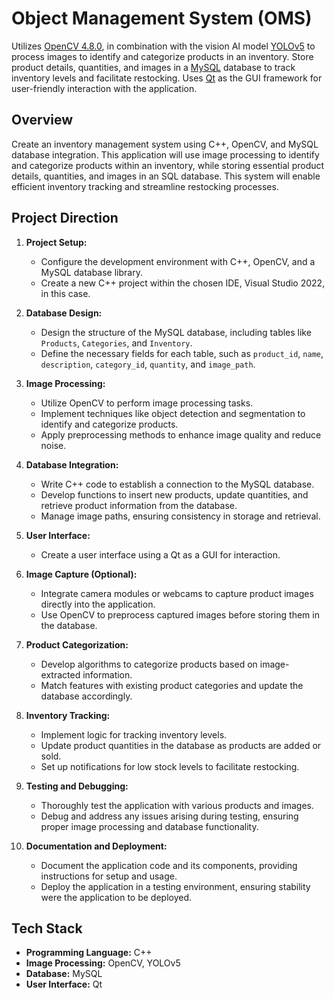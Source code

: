 # Object Management System (OMS)
Utilizes [OpenCV 4.8.0](https://github.com/opencv/opencv/releases/tag/4.8.0), in combination with the vision AI model [YOLOv5](https://github.com/ultralytics/yolov5) to process images to identify and categorize products in an inventory. Store product details, quantities, and images in a [MySQL](https://github.com/mysql/mysql-server) database to track inventory levels and facilitate restocking. Uses [Qt](https://www.qt.io/) as the GUI framework for user-friendly interaction with the application.
## Overview

Create an inventory management system using C++, OpenCV, and MySQL database integration. This application will use image processing to identify and categorize products within an inventory, while storing essential product details, quantities, and images in an SQL database. This system will enable efficient inventory tracking and streamline restocking processes.

## Project Direction

1. **Project Setup:**
   - Configure the development environment with C++, OpenCV, and a MySQL database library.
   - Create a new C++ project within the chosen IDE, Visual Studio 2022, in this case.

2. **Database Design:**
   - Design the structure of the MySQL database, including tables like `Products`, `Categories`, and `Inventory`.
   - Define the necessary fields for each table, such as `product_id`, `name`, `description`, `category_id`, `quantity`, and `image_path`.

3. **Image Processing:**
   - Utilize OpenCV to perform image processing tasks.
   - Implement techniques like object detection and segmentation to identify and categorize products.
   - Apply preprocessing methods to enhance image quality and reduce noise.

4. **Database Integration:**
   - Write C++ code to establish a connection to the MySQL database.
   - Develop functions to insert new products, update quantities, and retrieve product information from the database.
   - Manage image paths, ensuring consistency in storage and retrieval.

5. **User Interface:**
   - Create a user interface using a Qt as a GUI for interaction.

6. **Image Capture (Optional):**
   - Integrate camera modules or webcams to capture product images directly into the application.
   - Use OpenCV to preprocess captured images before storing them in the database.

7. **Product Categorization:**
   - Develop algorithms to categorize products based on image-extracted information.
   - Match features with existing product categories and update the database accordingly.

8. **Inventory Tracking:**
   - Implement logic for tracking inventory levels.
   - Update product quantities in the database as products are added or sold.
   - Set up notifications for low stock levels to facilitate restocking.

9. **Testing and Debugging:**
   - Thoroughly test the application with various products and images.
   - Debug and address any issues arising during testing, ensuring proper image processing and database functionality.

10. **Documentation and Deployment:**
    - Document the application code and its components, providing instructions for setup and usage.
    - Deploy the application in a testing environment, ensuring stability were the application to be deployed.

## Tech Stack

- **Programming Language:** C++
- **Image Processing:** OpenCV, YOLOv5
- **Database:** MySQL
- **User Interface:** Qt
